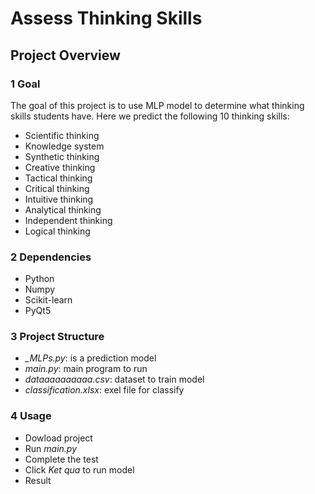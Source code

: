 # Assess Thinking Skills
## Project Overview
### 1 Goal
The goal of this project is to use MLP model to determine what thinking skills students have. Here we predict the following 10 thinking skills:
* Scientific thinking
* Knowledge system
* Synthetic thinking
* Creative thinking
* Tactical thinking
* Critical thinking
* Intuitive thinking
* Analytical thinking
* Independent thinking
* Logical thinking
### 2 Dependencies
* Python
* Numpy
* Scikit-learn
* PyQt5
### 3 Project Structure
* *_MLPs.py*: is a prediction model
* *main.py*: main program to run
* *dataaaaaaaaaa.csv*: dataset to train model
* *classification.xlsx*: exel file for classify
### 4 Usage
* Dowload project
* Run *main.py*
* Complete the test
* Click *Ket qua* to run model
* Result
